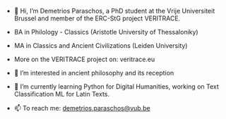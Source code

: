 - 👋 Hi, I’m Demetrios Paraschos, a PhD student at the Vrije Universiteit Brussel and member of the ERC-StG project VERITRACE.
- BA in Philology - Classics (Aristotle University of Thessaloniky)
- MA in Classics and Ancient Civilizations (Leiden University)
- More on the VERITRACE project on: veritrace.eu

- 👀 I’m interested in ancient philosophy and its reception
- 🌱 I’m currently learning Python for Digital Humanities, working on Text Classification ML for Latin Texts.
- 📫 To reach me: demetrios.paraschos@vub.be
